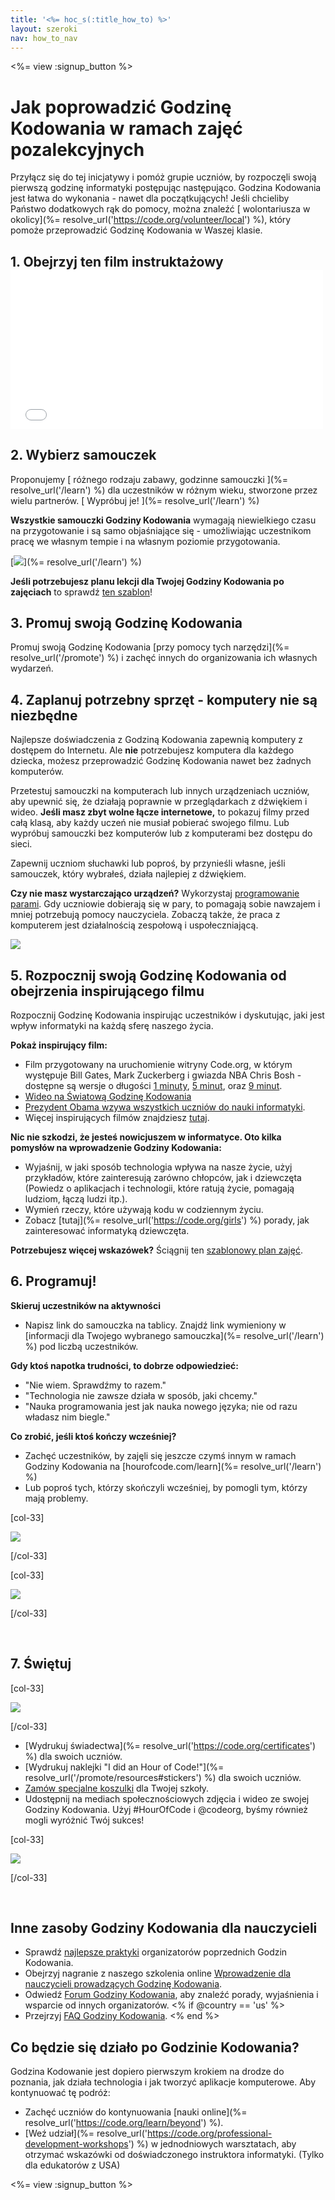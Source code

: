 ```yaml
---
title: '<%= hoc_s(:title_how_to) %>'
layout: szeroki
nav: how_to_nav
---
```

<%= view :signup_button %>

# Jak poprowadzić Godzinę Kodowania w ramach zajęć pozalekcyjnych

Przyłącz się do tej inicjatywy i pomóż grupie uczniów, by rozpoczęli swoją pierwszą godzinę informatyki postępując następująco. Godzina Kodowania jest łatwa do wykonania - nawet dla początkujących! Jeśli chcieliby Państwo dodatkowych rąk do pomocy, można znaleźć [ wolontariusza w okolicy](%= resolve_url('https://code.org/volunteer/local') %), który pomoże przeprowadzić Godzinę Kodowania w Waszej klasie.

## 1. Obejrzyj ten film instruktażowy <iframe width="500" height="255" src="//www.youtube.com/embed/SrnvvWDm73k" frameborder="0" allowfullscreen mark="crwd-mark"></iframe> 

## 2. Wybierz samouczek

Proponujemy [ różnego rodzaju zabawy, godzinne samouczki ](%= resolve_url('/learn') %) dla uczestników w różnym wieku, stworzone przez wielu partnerów. [ Wypróbuj je! ](%= resolve_url('/learn') %)

**Wszystkie samouczki Godziny Kodowania** wymagają niewielkiego czasu na przygotowanie i są samo objaśniające się - umożliwiając uczestnikom pracę we własnym tempie i na własnym poziomie przygotowania.

[![](/images/fit-700/tutorials.png)](%= resolve_url('/learn') %)

**Jeśli potrzebujesz planu lekcji dla Twojej Godziny Kodowania po zajęciach** to sprawdź [ ten szablon](/files/AfterschoolEducatorLessonPlanOutline.docx)!

## 3. Promuj swoją Godzinę Kodowania

Promuj swoją Godzinę Kodowania [przy pomocy tych narzędzi](%= resolve_url('/promote') %) i zachęć innych do organizowania ich własnych wydarzeń.

## 4. Zaplanuj potrzebny sprzęt - komputery nie są niezbędne

Najlepsze doświadczenia z Godziną Kodowania zapewnią komputery z dostępem do Internetu. Ale **nie** potrzebujesz komputera dla każdego dziecka, możesz przeprowadzić Godzinę Kodowania nawet bez żadnych komputerów.

Przetestuj samouczki na komputerach lub innych urządzeniach uczniów, aby upewnić się, że działają poprawnie w przeglądarkach z dźwiękiem i wideo. **Jeśli masz zbyt wolne łącze internetowe,** to pokazuj filmy przed całą klasą, aby każdy uczeń nie musiał pobierać swojego filmu. Lub wypróbuj samouczki bez komputerów lub z komputerami bez dostępu do sieci.

Zapewnij uczniom słuchawki lub poproś, by przynieśli własne, jeśli samouczek, który wybrałeś, działa najlepiej z dźwiękiem.

**Czy nie masz wystarczająco urządzeń?** Wykorzystaj [programowanie parami](https://www.youtube.com/watch?v=vgkahOzFH2Q). Gdy uczniowie dobierają się w pary, to pomagają sobie nawzajem i mniej potrzebują pomocy nauczyciela. Zobaczą także, że praca z komputerem jest działalnością zespołową i uspołeczniającą.

<img src="/images/fit-350/group_ipad.jpg" />

## 5. Rozpocznij swoją Godzinę Kodowania od obejrzenia inspirującego filmu

Rozpocznij Godzinę Kodowania inspirując uczestników i dyskutując, jaki jest wpływ informatyki na każdą sferę naszego życia.

**Pokaż inspirujący film:**

- Film przygotowany na uruchomienie witryny Code.org, w którym występuje Bill Gates, Mark Zuckerberg i gwiazda NBA Chris Bosh - dostępne są wersje o długości [1 minuty](https://www.youtube.com/watch?v=qYZF6oIZtfc), [5 minut](https://www.youtube.com/watch?v=nKIu9yen5nc), oraz [9 minut](https://www.youtube.com/watch?v=dU1xS07N-FA).
- [ Wideo na Światową Godzinę Kodowania](https://www.youtube.com/watch?v=KsOIlDT145A)
- [ Prezydent Obama wzywa wszystkich uczniów do nauki informatyki](https://www.youtube.com/watch?v=6XvmhE1J9PY).
- Więcej inspirujących filmów znajdziesz [tutaj](https://www.youtube.com/playlist?list=PLzdnOPI1iJNfpD8i4Sx7U0y2MccnrNZuP).

**Nic nie szkodzi, że jesteś nowicjuszem w informatyce. Oto kilka pomysłów na wprowadzenie Godziny Kodowania:**

- Wyjaśnij, w jaki sposób technologia wpływa na nasze życie, użyj przykładów, które zainteresują zarówno chłopców, jak i dziewczęta (Powiedz o aplikacjach i technologii, które ratują życie, pomagają ludziom, łączą ludzi itp.).
- Wymień rzeczy, które używają kodu w codziennym życiu.
- Zobacz [tutaj](%= resolve_url('https://code.org/girls') %) porady, jak zainteresować informatyką dziewczęta.

**Potrzebujesz więcej wskazówek?** Ściągnij ten [szablonowy plan zajęć](/files/AfterschoolEducatorLessonPlanOutline.docx).

## 6. Programuj!

**Skieruj uczestników na aktywności**

- Napisz link do samouczka na tablicy. Znajdź link wymieniony w [informacji dla Twojego wybranego samouczka](%= resolve_url('/learn') %) pod liczbą uczestników.

**Gdy ktoś napotka trudności, to dobrze odpowiedzieć:**

- "Nie wiem. Sprawdźmy to razem."
- "Technologia nie zawsze działa w sposób, jaki chcemy."
- "Nauka programowania jest jak nauka nowego języka; nie od razu władasz nim biegle."

**Co zrobić, jeśli ktoś kończy wcześniej?**

- Zachęć uczestników, by zajęli się jeszcze czymś innym w ramach Godziny Kodowania na [hourofcode.com/learn](%= resolve_url('/learn') %)
- Lub poproś tych, którzy skończyli wcześniej, by pomogli tym, którzy mają problemy.

[col-33]

![](/images/fit-250/highschoolgirls.jpeg)

[/col-33]

[col-33]

![](/images/fit-300/group_ar.jpg)

[/col-33]

<p style="clear:both">&nbsp;</p>

## 7. Świętuj

[col-33]

![](/images/fit-300/boy-certificate.jpg)

[/col-33]

- [Wydrukuj świadectwa](%= resolve_url('https://code.org/certificates') %) dla swoich uczniów.
- [Wydrukuj naklejki "I did an Hour of Code!"](%= resolve_url('/promote/resources#stickers') %) dla swoich uczniów.
- [Zamów specjalne koszulki](http://blog.code.org/post/132608499493/hour-of-code-shirts-and-more) dla Twojej szkoły.
- Udostępnij na mediach społecznościowych zdjęcia i wideo ze swojej Godziny Kodowania. Użyj #HourOfCode i @codeorg, byśmy również mogli wyróżnić Twój sukces!

[col-33]

![](/images/fit-260/highlight-certificates.jpg)

[/col-33]

<p style="clear:both">&nbsp;</p>

## Inne zasoby Godziny Kodowania dla nauczycieli

- Sprawdź [najlepsze praktyki](http://www.slideshare.net/TeachCode/hour-of-code-best-practices-for-successful-educators-51273466) organizatorów poprzednich Godzin Kodowania. 
- Obejrzyj nagranie z naszego szkolenia online [Wprowadzenie dla nauczycieli prowadzących Godzinę Kodowania](https://youtu.be/EJeMeSW2-Mw).
- Odwiedź [Forum Godziny Kodowania](http://forum.code.org/c/plc/hour-of-code), aby znaleźć porady, wyjaśnienia i wsparcie od innych organizatorów. <% if @country == 'us' %>
- Przejrzyj [FAQ Godziny Kodowania](https://support.code.org/hc/en-us/categories/200147083-Hour-of-Code). <% end %>

## Co będzie się działo po Godzinie Kodowania?

Godzina Kodowanie jest dopiero pierwszym krokiem na drodze do poznania, jak działa technologia i jak tworzyć aplikacje komputerowe. Aby kontynuować tę podróż:

- Zachęć uczniów do kontynuowania [nauki online](%= resolve_url('https://code.org/learn/beyond') %).
- [Weź udział](%= resolve_url('https://code.org/professional-development-workshops') %) w jednodniowych warsztatach, aby otrzymać wskazówki od doświadczonego instruktora informatyki. (Tylko dla edukatorów z USA)

<%= view :signup_button %>